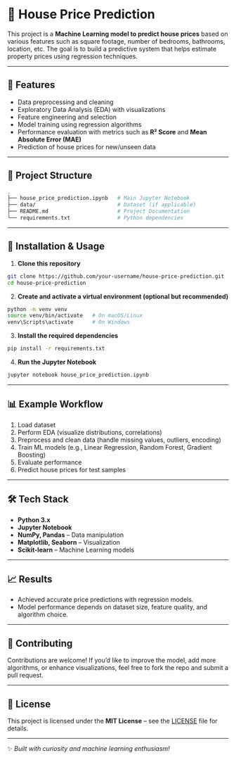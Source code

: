 # 🏡 House Price Prediction  

This project is a **Machine Learning model to predict house prices** based on various features such as square footage, number of bedrooms, bathrooms, location, etc. The goal is to build a predictive system that helps estimate property prices using regression techniques.  

---

## 📌 Features  
- Data preprocessing and cleaning  
- Exploratory Data Analysis (EDA) with visualizations  
- Feature engineering and selection  
- Model training using regression algorithms  
- Performance evaluation with metrics such as **R² Score** and **Mean Absolute Error (MAE)**  
- Prediction of house prices for new/unseen data  

---

## 📂 Project Structure  
```bash
.
├── house_price_prediction.ipynb   # Main Jupyter Notebook
├── data/                          # Dataset (if applicable)
├── README.md                      # Project Documentation
└── requirements.txt               # Python dependencies
```

---

## 🚀 Installation & Usage  

1. **Clone this repository**  
```bash
git clone https://github.com/your-username/house-price-prediction.git
cd house-price-prediction
```

2. **Create and activate a virtual environment (optional but recommended)**  
```bash
python -m venv venv
source venv/bin/activate   # On macOS/Linux
venv\Scripts\activate      # On Windows
```

3. **Install the required dependencies**  
```bash
pip install -r requirements.txt
```

4. **Run the Jupyter Notebook**  
```bash
jupyter notebook house_price_prediction.ipynb
```

---

## 📊 Example Workflow  
1. Load dataset  
2. Perform EDA (visualize distributions, correlations)  
3. Preprocess and clean data (handle missing values, outliers, encoding)  
4. Train ML models (e.g., Linear Regression, Random Forest, Gradient Boosting)  
5. Evaluate performance  
6. Predict house prices for test samples  

---

## 🛠️ Tech Stack  
- **Python 3.x**  
- **Jupyter Notebook**  
- **NumPy, Pandas** – Data manipulation  
- **Matplotlib, Seaborn** – Visualization  
- **Scikit-learn** – Machine Learning models  

---

## 📈 Results  
- Achieved accurate price predictions with regression models.  
- Model performance depends on dataset size, feature quality, and algorithm choice.  

---

## 🤝 Contributing  
Contributions are welcome! If you’d like to improve the model, add more algorithms, or enhance visualizations, feel free to fork the repo and submit a pull request.  

---

## 📜 License  
This project is licensed under the **MIT License** – see the [LICENSE](LICENSE) file for details.  

---

✨ *Built with curiosity and machine learning enthusiasm!*  
